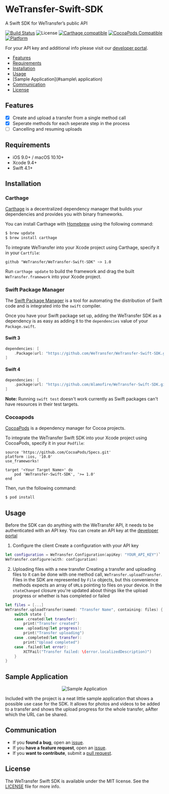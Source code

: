 # WeTransfer-Swift-SDK
A Swift SDK for WeTransfer’s public API

[![Build Status](https://travis-ci.com/WeTransfer/WeTransfer-Swift-SDK.svg?token=Ur5V2zzKmBJLmMYHKJTF&branch=master)](https://travis-ci.com/WeTransfer/WeTransfer)
![License](https://img.shields.io/badge/License-MIT-yellow.svg?style=flat)
[![Carthage compatible](https://img.shields.io/badge/Carthage-compatible-4BC51D.svg?style=flat)](https://github.com/Carthage/Carthage)
[![CocoaPods Compatible](https://img.shields.io/cocoapods/v/WeTransfer-Swift-SDK.svg)](https://cocoapods.org/pod/WeTransfer-Swift-SDK)
[![Platform](https://img.shields.io/cocoapods/p/WeTransfer-Swift-SDK.svg?style=flat)](http://cocoapods.org/pods/WeTransfer-Swift-SDK)

For your API key and additional info please visit our [developer portal](https://developers.wetransfer.com).

- [Features](#features)
- [Requirements](#requirements)
- [Installation](#installation)
- [Usage](#usage)
- [Sample Application](#sample\ application)
- [Communication](#communication)
- [License](#license)

## Features

- [x] Create and upload a transfer from a single method call
- [x] Seperate methods for each seperate step in the process
- [ ] Cancelling and resuming uploads

## Requirements
- iOS 9.0+ / macOS 10.10+
- Xcode 9.4+
- Swift 4.1+

## Installation

### Carthage

[Carthage](https://github.com/Carthage/Carthage) is a decentralized dependency manager that builds your dependencies and provides you with binary frameworks.

You can install Carthage with [Homebrew](https://brew.sh/) using the following command:

```bash
$ brew update
$ brew install carthage
```

To integrate WeTransfer into your Xcode project using Carthage, specify it in your `Cartfile`:

```ogdl
github "WeTransfer/WeTransfer-Swift-SDK" ~> 1.0
```

Run `carthage update` to build the framework and drag the built `WeTransfer.framework` into your Xcode project.

### Swift Package Manager

The [Swift Package Manager](https://swift.org/package-manager/) is a tool for automating the distribution of Swift code and is integrated into the `swift` compiler.

Once you have your Swift package set up, adding the WeTransfer SDK as a dependency is as easy as adding it to the `dependencies` value of your `Package.swift`.

#### Swift 3

```swift
dependencies: [
    .Package(url: "https://github.com/WeTransfer/WeTransfer-Swift-SDK.git", majorVersion: 1)
]
```

#### Swift 4

```swift
dependencies: [
    .package(url: "https://github.com/Alamofire/WeTransfer-Swift-SDK.git", from: "1.0   ")
]
```

**Note:** Running `swift test` doesn't work currently as Swift packages can't have resources in their test targets. 

### Cocoapods

[CocoaPods](http://cocoapods.org) is a dependency manager for Cocoa projects.

To integrate the WeTransfer Swift SDK into your Xcode project using CocoaPods, specify it in your `Podfile`:

```rubygi
source 'https://github.com/CocoaPods/Specs.git'
platform :ios, '10.0'
use_frameworks!

target '<Your Target Name>' do
    pod 'WeTransfer-Swift-SDK', '>= 1.0'
end
```

Then, run the following command:

```bash
$ pod install
```

## Usage
Before the SDK can do anything with the WeTransfer API, it needs to be authenticated with an API key. You can create an API key at the [developer portal](https://developers.wetransfer.com)

1. Configure the client
Create a configuration with your API key
```swift
let configuration = WeTransfer.Configuration(apiKey: "YOUR_API_KEY")`
WeTransfer.configure(with: configuration)
```
2. Uploading files with a new transfer
Creating a transfer and uploading files to it can be done with one method call, `WeTransfer.uploadTransfer`. Files in the SDK are represented by `File` objects, but this convenience methods expects an array of `URL`s pointing to files on your device.
In the `stateChanged` closure you're updated about things like the upload progress or whether is has completed or failed
```swift
let files = [...]
WeTransfer.uploadTransfer(named: "Transfer Name", containing: files) { state in
    switch state {
    case .created(let transfer):
        print("Transfer created")
    case .uploading(let progress):
        print("Transfer uploading")
    case .completed(let transfer):
        print("Upload completed")
    case .failed(let error):
        XCTFail("Transfer failed: \(error.localizedDescription)")
    }
}
```

## Sample Application
<p align="center">
    <img src="https://raw.githubusercontent.com/WeTransfer/WeTransfer-Swift-SDK/Assets/SampleApplication.gif" alt="Sample Application" />
</p>
Included with the project is a neat little sample application that shows a possible use case for the SDK. It allows for photos and videos to be added to a transfer and shows the upload progress for the whole transfer, aAfter which the URL can be shared.

## Communication

- If you **found a bug**, open an [issue](https://github.com/WeTransfer/WeTransfer-Swift-SDK/issues).
- If you **have a feature request**, open an [issue](https://github.com/WeTransfer/WeTransfer-Swift-SDK/issues).
- If you **want to contribute**, submit a [pull request](https://github.com/WeTransfer/WeTransfer-Swift-SDK/pulls).

## License

The WeTransfer Swift SDK is available under the MIT license. See the [LICENSE](https://github.com/WeTransfer/WeTransfer-Swift-SDK/blob/develop/LICENSE) file for more info.